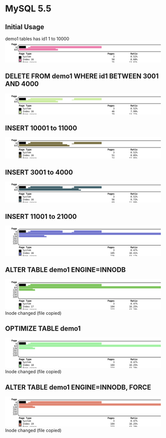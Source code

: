 # MySQL 5.5
## Initial Usage
demo1 tables has id1 1 to 10000
![init](./5.5/init.svg)
## DELETE FROM demo1 WHERE id1 BETWEEN 3001 AND 4000
![delete_3001_to_4000](./5.5/delete_3001_to_4000.svg)
## INSERT 10001 to 11000
![insert_10001_to_11000](./5.5/insert_10001_to_11000.svg)
## INSERT 3001 to 4000
![insert_3001_to_4000](./5.5/insert_3001_to_4000.svg)
## INSERT 11001 to 21000
![insert_11001_to_21000](./5.5/insert_11001_to_21000.svg)
## ALTER TABLE demo1 ENGINE=INNODB
![alter_table_demo1_engine_innodb](./5.5/alter_table_demo1_engine_innodb.svg)
Inode changed (file copied)
## OPTIMIZE TABLE demo1
![optimize_table_demo1](./5.5/optimize_table_demo1.svg)
Inode changed (file copied)
## ALTER TABLE demo1 ENGINE=INNODB, FORCE
![alter_table_demo1_engine_innodb_force](./5.5/alter_table_demo1_engine_innodb_force.svg)
Inode changed (file copied)
